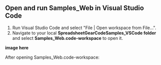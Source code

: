 ## Open and run Samples_Web in Visual Studio Code

1. Run Visual Studio Code and select "File | Open workspace from File...".
2. Navigate to your local **SpreadsheetGearCodeSamples_VSCode folder** and select **Samples_Web.code-workspace** to open it.

  **image here**
  
  After opening Samples_Web.code-workspace:
  



